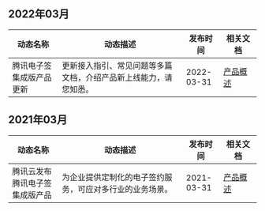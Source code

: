 ## 2022年03月
<table >
<thead>
<tr>
<th width="20%">动态名称</th>
<th width="50%">动态描述</th>
 <th width="15%">发布时间</th>  
<th width="15%">相关文档</th>
</tr>
</thead>
<tbody><tr>
<td>腾讯电子签集成版产品更新</td>
<td> 更新接入指引、常见问题等多篇文档，介绍产品新上线能力，请您知悉。</td>
 <td>2022-03-31</td> 
<td><a href="https://cloud.tencent.com/document/product/1420/53837">产品概述</a></td>
</tr>
</tbody></table>

## 2021年03月
<table >
<thead>
<tr>
<th width="20%">动态名称</th>
<th width="50%">动态描述</th>
 <th width="15%">发布时间</th>  
<th width="15%">相关文档</th>
</tr>
</thead>
<tbody><tr>
<td>腾讯云发布腾讯电子签集成版产品</td>
<td >为企业提供定制化的电子签约服务，可应对多行业的业务场景。</td>
 <td>2021-03-31</td> 
<td><a href="https://cloud.tencent.com/document/product/1420/53837">产品概述</a></td>
</tr>
</tbody></table>
